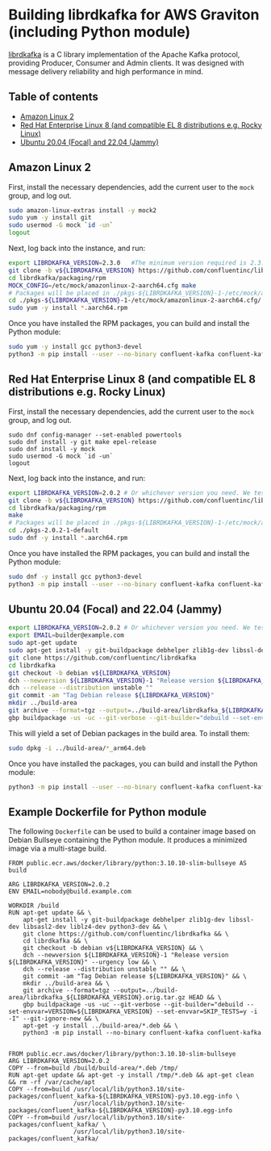 Building librdkafka for AWS Graviton (including Python module)
==============================================================

[librdkafka](https://github.com/confluentinc/librdkafka) is a C library
implementation of the Apache Kafka protocol, providing Producer, Consumer and
Admin clients. It was designed with message delivery reliability and high
performance in mind.

## Table of contents

<!-- no toc -->
- [Amazon Linux 2](#amazon-linux-2)
- [Red Hat Enterprise Linux 8 (and compatible EL 8 distributions e.g. Rocky Linux)](#red-hat-enterprise-linux-8-and-compatible-el-8-distributions-eg-rocky-linux)
- [Ubuntu 20.04 (Focal) and 22.04 (Jammy)](#ubuntu-2004-focal-and-2204-jammy)

## Amazon Linux 2

First, install the necessary dependencies, add the current user to the `mock` group, and log out.

```sh
sudo amazon-linux-extras install -y mock2
sudo yum -y install git
sudo usermod -G mock `id -un`
logout
```

Next, log back into the instance, and run:

```sh
export LIBRDKAFKA_VERSION=2.3.0   #The minimum version required is 2.3.0
git clone -b v${LIBRDKAFKA_VERSION} https://github.com/confluentinc/librdkafka 
cd librdkafka/packaging/rpm
MOCK_CONFIG=/etc/mock/amazonlinux-2-aarch64.cfg make
# Packages will be placed in ./pkgs-${LIBRDKAFKA_VERSION}-1-/etc/mock/amazonlinux-2-aarch64.cfg/
cd ./pkgs-${LIBRDKAFKA_VERSION}-1-/etc/mock/amazonlinux-2-aarch64.cfg/
sudo yum -y install *.aarch64.rpm
```

Once you have installed the RPM packages, you can build and install the Python module:

```sh
sudo yum -y install gcc python3-devel
python3 -m pip install --user --no-binary confluent-kafka confluent-kafka
```

## Red Hat Enterprise Linux 8 (and compatible EL 8 distributions e.g. Rocky Linux)

First, install the necessary dependencies, add the current user to the `mock` group, and log out.

```
sudo dnf config-manager --set-enabled powertools
sudo dnf install -y git make epel-release
sudo dnf install -y mock
sudo usermod -G mock `id -un`
logout
```

Next, log back into the instance, and run:

```sh
export LIBRDKAFKA_VERSION=2.0.2 # Or whichever version you need. We tested with 2.0.2.
git clone -b v${LIBRDKAFKA_VERSION} https://github.com/confluentinc/librdkafka 
cd librdkafka/packaging/rpm
make
# Packages will be placed in ./pkgs-${LIBRDKAFKA_VERSION}-1-/etc/mock/amazonlinux-2-aarch64.cfg/
cd ./pkgs-2.0.2-1-default
sudo dnf -y install *.aarch64.rpm
```

Once you have installed the RPM packages, you can build and install the Python module:

```sh
sudo dnf -y install gcc python3-devel
python3 -m pip install --user --no-binary confluent-kafka confluent-kafka
```

## Ubuntu 20.04 (Focal) and 22.04 (Jammy)

```sh
export LIBRDKAFKA_VERSION=2.0.2 # Or whichever version you need. We tested with 2.0.2.
export EMAIL=builder@example.com
sudo apt-get update
sudo apt-get install -y git-buildpackage debhelper zlib1g-dev libssl-dev libsasl2-dev liblz4-dev
git clone https://github.com/confluentinc/librdkafka 
cd librdkafka
git checkout -b debian v${LIBRDKAFKA_VERSION}
dch --newversion ${LIBRDKAFKA_VERSION}-1 "Release version ${LIBRDKAFKA_VERSION}" --urgency low
dch --release --distribution unstable ""
git commit -am "Tag Debian release ${LIBRDKAFKA_VERSION}"
mkdir ../build-area
git archive --format=tgz --output=../build-area/librdkafka_${LIBRDKAFKA_VERSION}.orig.tar.gz HEAD
gbp buildpackage -us -uc --git-verbose --git-builder="debuild --set-envvar=VERSION=${LIBRDKAFKA_VERSION} --set-envvar=SKIP_TESTS=y -i -I" --git-ignore-new
```

This will yield a set of Debian packages in the build area. To install them:

```sh
sudo dpkg -i ../build-area/*_arm64.deb
```

Once you have installed the packages, you can build and install the Python module:

```sh
python3 -m pip install --user --no-binary confluent-kafka confluent-kafka
```

## Example Dockerfile for Python module

The following `Dockerfile` can be used to build a container image based on
Debian Bullseye containing the Python module. It produces a minimized image via
a multi-stage build.

```
FROM public.ecr.aws/docker/library/python:3.10.10-slim-bullseye AS build

ARG LIBRDKAFKA_VERSION=2.0.2
ENV EMAIL=nobody@build.example.com

WORKDIR /build
RUN apt-get update && \
    apt-get install -y git-buildpackage debhelper zlib1g-dev libssl-dev libsasl2-dev liblz4-dev python3-dev && \
    git clone https://github.com/confluentinc/librdkafka && \
    cd librdkafka && \
    git checkout -b debian v${LIBRDKAFKA_VERSION} && \
    dch --newversion ${LIBRDKAFKA_VERSION}-1 "Release version ${LIBRDKAFKA_VERSION}" --urgency low && \
    dch --release --distribution unstable "" && \
    git commit -am "Tag Debian release ${LIBRDKAFKA_VERSION}" && \
    mkdir ../build-area && \
    git archive --format=tgz --output=../build-area/librdkafka_${LIBRDKAFKA_VERSION}.orig.tar.gz HEAD && \
    gbp buildpackage -us -uc --git-verbose --git-builder="debuild --set-envvar=VERSION=${LIBRDKAFKA_VERSION} --set-envvar=SKIP_TESTS=y -i -I" --git-ignore-new && \
    apt-get -y install ../build-area/*.deb && \
    python3 -m pip install --no-binary confluent-kafka confluent-kafka


FROM public.ecr.aws/docker/library/python:3.10.10-slim-bullseye
ARG LIBRDKAFKA_VERSION=2.0.2
COPY --from=build /build/build-area/*.deb /tmp/
RUN apt-get update && apt-get -y install /tmp/*.deb && apt-get clean && rm -rf /var/cache/apt
COPY --from=build /usr/local/lib/python3.10/site-packages/confluent_kafka-${LIBRDKAFKA_VERSION}-py3.10.egg-info \
                  /usr/local/lib/python3.10/site-packages/confluent_kafka-${LIBRDKAFKA_VERSION}-py3.10.egg-info
COPY --from=build /usr/local/lib/python3.10/site-packages/confluent_kafka/ \
                  /usr/local/lib/python3.10/site-packages/confluent_kafka/
```
